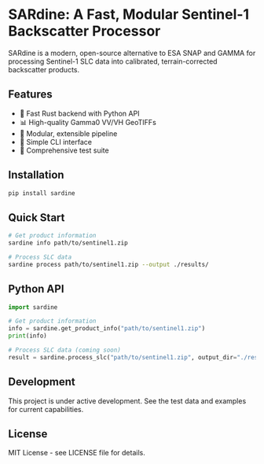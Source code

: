 # SARdine: A Fast, Modular Sentinel-1 Backscatter Processor

SARdine is a modern, open-source alternative to ESA SNAP and GAMMA for processing Sentinel-1 SLC data into calibrated, terrain-corrected backscatter products.

## Features

- 🚀 Fast Rust backend with Python API
- 📊 High-quality Gamma0 VV/VH GeoTIFFs
- 🔧 Modular, extensible pipeline
- 📱 Simple CLI interface
- 🧪 Comprehensive test suite

## Installation

```bash
pip install sardine
```

## Quick Start

```bash
# Get product information
sardine info path/to/sentinel1.zip

# Process SLC data
sardine process path/to/sentinel1.zip --output ./results/
```

## Python API

```python
import sardine

# Get product information
info = sardine.get_product_info("path/to/sentinel1.zip")
print(info)

# Process SLC data (coming soon)
result = sardine.process_slc("path/to/sentinel1.zip", output_dir="./results/")
```

## Development

This project is under active development. See the test data and examples for current capabilities.

## License

MIT License - see LICENSE file for details.
